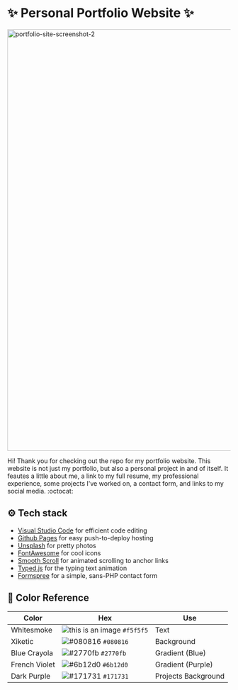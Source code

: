 # ✨ Personal Portfolio Website ✨

<img width="951" alt="portfolio-site-screenshot-2" src="https://user-images.githubusercontent.com/88569965/133912466-a5288bae-c3e4-4f41-96b6-7004d7785cac.png">

Hi! Thank you for checking out the repo for my portfolio website. This website is not just my portfolio, but also a personal project in and of itself. It feautes a little about me, a link to my full resume, my professional experience, some projects I've worked on, a contact form, and links to my social media. :octocat:

## ⚙️ Tech stack
- [Visual Studio Code](https://code.visualstudio.com/) for efficient code editing
- [Github Pages](https://pages.github.com/) for easy push-to-deploy hosting
- [Unsplash](https://unsplash.com/) for pretty photos
- [FontAwesome](https://fontawesome.com/) for cool icons
- [Smooth Scroll](https://github.com/cferdinandi/smooth-scroll) for animated scrolling to anchor links
- [Typed.js](https://mattboldt.com/demos/typed-js/) for the typing text animation
- [Formspree](https://formspree.io/) for a simple, sans-PHP contact form

## 🎨 Color Reference
| Color          | Hex                                                                | Use
| -------------- | ------------------------------------------------------------------ | ------------------- |
| Whitesmoke     | ![this is an image](https://via.placeholder.com/10x10/f5f5f5/) `#f5f5f5` | Text                |
| Xiketic        | ![#080816](https://via.placeholder.com/10/080816?text=+) `#080816` | Background          |
| Blue Crayola   | ![#2770fb](https://via.placeholder.com/10/2770fb?text=+) `#2770fb` | Gradient (Blue)     |
| French Violet  | ![#6b12d0](https://via.placeholder.com/10/6b12d0?text=+) `#6b12d0` | Gradient (Purple)   |
| Dark Purple    | ![#171731](https://via.placeholder.com/10/171731?text=+) `#171731` | Projects Background |
